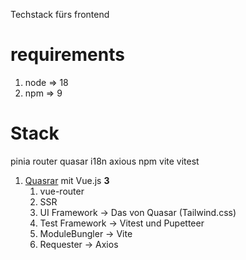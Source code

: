 Techstack fürs frontend

# requirements
1. node => 18
2. npm => 9

# Stack
pinia
router
quasar
i18n
axious
npm
vite
vitest


1. [Quasrar](https://quasar.dev/) mit Vue.js **3**
    1. vue-router
    2. SSR
    3. UI Framework -> Das von Quasar (Tailwind.css)
    4. Test Framework -> Vitest und Pupetteer
    5. ModuleBungler -> Vite
    6. Requester -> Axios
